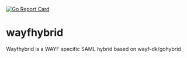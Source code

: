 [![Go Report Card](https://goreportcard.com/badge/github.com/wayf-dk/wayfhybrid)](https://goreportcard.com/report/github.com/wayf-dk/wayfhybrid)
# wayfhybrid
Wayfhybrid is a WAYF specific SAML hybrid based on wayf-dk/gohybrid<br>

